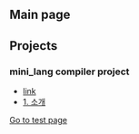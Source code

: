 ## Main page

## Projects
### mini_lang compiler project
 - [link](https://github.com/minolee/mini_lang)
 - [1. 소개](docs/mini_lang/Description.md)

[Go to test page](docs/first.md)